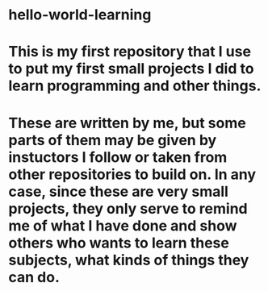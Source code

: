 # hello-world-learning
# This is my first repository that I use to put my first small projects I did to learn programming and other things.
# These are written by me, but some parts of them may be given by instuctors I follow or taken from other repositories to build on. In any case, since these are very small projects, they only serve to remind me of what I have done and show others who wants to learn these subjects, what kinds of things they can do. 
